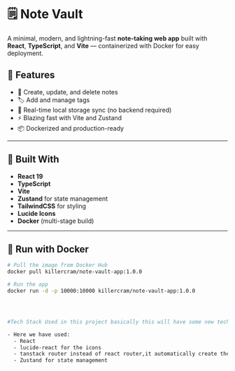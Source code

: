 # 🗒️ Note Vault

A minimal, modern, and lightning-fast **note-taking web app** built with **React**, **TypeScript**, and **Vite** — containerized with Docker for easy deployment.

## 🚀 Features

- 📄 Create, update, and delete notes
- 🏷️ Add and manage tags
- 💾 Real-time local storage sync (no backend required)
- ⚡ Blazing fast with Vite and Zustand
- 📦 Dockerized and production-ready

---

## 🧱 Built With

- **React 19**
- **TypeScript**
- **Vite**
- **Zustand** for state management
- **TailwindCSS** for styling
- **Lucide Icons**
- **Docker** (multi-stage build)

---

## 🐳 Run with Docker

```bash
# Pull the image from Docker Hub
docker pull killercram/note-vault-app:1.0.0

# Run the app
docker run -d -p 10000:10000 killercram/note-vault-app:1.0.0




#Tech Stack Used in this project basically this will have some new tech as i'm trying some new stuffs.

- Here we have used:
  - React
  - lucide-react for the icons 
  - tanstack router instead of react router,it automatically create the router tree.
  - Zustand for state management